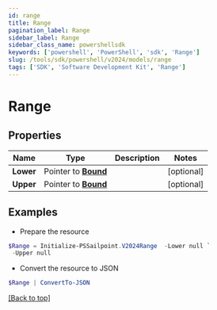 ```yaml
---
id: range
title: Range
pagination_label: Range
sidebar_label: Range
sidebar_class_name: powershellsdk
keywords: ['powershell', 'PowerShell', 'sdk', 'Range'] 
slug: /tools/sdk/powershell/v2024/models/range
tags: ['SDK', 'Software Development Kit', 'Range']
---
```



# Range

## Properties

Name | Type | Description | Notes
------------ | ------------- | ------------- | -------------
**Lower** |  Pointer to [**Bound**](bound) |  | [optional] 
**Upper** |  Pointer to [**Bound**](bound) |  | [optional] 

## Examples

- Prepare the resource
```powershell
$Range = Initialize-PSSailpoint.V2024Range  -Lower null `
 -Upper null
```

- Convert the resource to JSON
```powershell
$Range | ConvertTo-JSON
```


[[Back to top]](#) 

